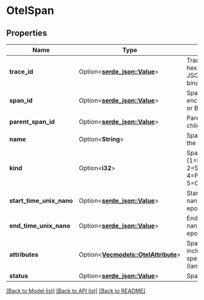 # OtelSpan

## Properties

Name | Type | Description | Notes
------------ | ------------- | ------------- | -------------
**trace_id** | Option<[**serde_json::Value**](.md)> | Trace ID (16 bytes, hex-encoded string in JSON or Buffer in binary) | [optional]
**span_id** | Option<[**serde_json::Value**](.md)> | Span ID (8 bytes, hex-encoded string in JSON or Buffer in binary) | [optional]
**parent_span_id** | Option<[**serde_json::Value**](.md)> | Parent span ID if this is a child span | [optional]
**name** | Option<**String**> | Span name describing the operation | [optional]
**kind** | Option<**i32**> | Span kind (1=INTERNAL, 2=SERVER, 3=CLIENT, 4=PRODUCER, 5=CONSUMER) | [optional]
**start_time_unix_nano** | Option<[**serde_json::Value**](.md)> | Start time in nanoseconds since Unix epoch | [optional]
**end_time_unix_nano** | Option<[**serde_json::Value**](.md)> | End time in nanoseconds since Unix epoch | [optional]
**attributes** | Option<[**Vec<models::OtelAttribute>**](OtelAttribute.md)> | Span attributes including Langfuse-specific attributes (langfuse.observation.*) | [optional]
**status** | Option<[**serde_json::Value**](.md)> | Span status object | [optional]

[[Back to Model list]](../README.md#documentation-for-models) [[Back to API list]](../README.md#documentation-for-api-endpoints) [[Back to README]](../README.md)


